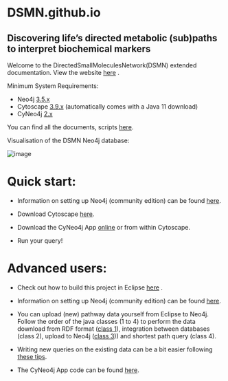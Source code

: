 # DSMN.github.io
## Discovering life’s directed metabolic (sub)paths to interpret biochemical markers

Welcome to the DirectedSmallMoleculesNetwork(DSMN) extended documentation. View the website [here](https://cyneo4j.github.io/DSMN/) .

Minimum System Requirements:
- Neo4j [3.5.x](https://neo4j.com/download-center/#community)
- Cytoscape [3.9.x](https://cytoscape.org/download.html) (automatically comes with a Java 11 download)
- CyNeo4j [2.x](https://github.com/cyNeo4j/cyNeo4j/releases)

You can find all the documents, scripts [here](https://github.com/mkutmon/DirectedSmallMoleculesNetwork).

Visualisation of the DSMN Neo4j database:

![image](https://user-images.githubusercontent.com/26277832/90616790-2cf69b00-e20e-11ea-82c4-11061f9421ff.png)



# Quick start:
- Information on setting up Neo4j (community edition) can be found [here](https://github.com/mkutmon/DirectedSmallMoleculesNetwork/blob/master/docs/0_Neo4j%20(community)%20setup.md).

- Download Cytoscape [here](https://cytoscape.org/download.html).

- Download the CyNeo4j App [online](http://apps.cytoscape.org/apps/cyneo4j) or from within Cytoscape.

- Run your query!

# Advanced users:
- Check out how to build this project in Eclipse [here](https://github.com/mkutmon/DirectedSmallMoleculesNetwork/blob/master/docs/0_DSMN%20setup%20in%20Eclipse.md) .

- Information on setting up Neo4j (community edition) can be found [here](https://github.com/mkutmon/DirectedSmallMoleculesNetwork/blob/master/docs/0_Neo4j%20(community)%20setup.md).

- You can upload (new) pathway data yourself from Eclipse to Neo4j. Follow the order of the java classes (1 to 4) to perform the data download from RDF format ([class 1](https://github.com/mkutmon/DirectedSmallMoleculesNetwork/blob/master/docs/1_RDF%20query%20data%20Blazegraph%20(Class%201).md)), integration between databases (class 2), upload to Neo4j ([class 3](https://github.com/mkutmon/DirectedSmallMoleculesNetwork/blob/master/docs/Editing%203_Neo4j%20Upload%20data%20(Class%203).md))) and shortest path query (class 4). 

- Writing new queries on the existing data can be a bit easier following [these tips](https://github.com/mkutmon/DirectedSmallMoleculesNetwork/blob/master/docs/4_Neo4j%20Query%20data%20(Class%204%20or%20Neo4j%20Browser).md).

- The CyNeo4j App code can be found [here](https://github.com/cyNeo4j/cyNeo4j).


